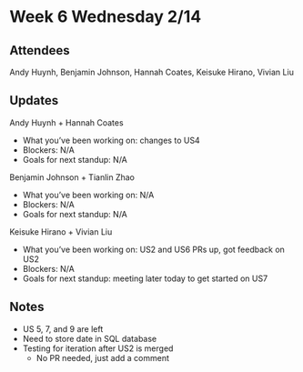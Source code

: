 # Week 6 Wednesday 2/14

## Attendees
Andy Huynh, Benjamin Johnson, Hannah Coates, Keisuke Hirano, Vivian Liu

## Updates

Andy Huynh + Hannah Coates
- What you’ve been working on: changes to US4
- Blockers: N/A
- Goals for next standup: N/A

Benjamin Johnson + Tianlin Zhao
- What you’ve been working on: N/A
- Blockers: N/A
- Goals for next standup: N/A

Keisuke Hirano + Vivian Liu
- What you’ve been working on: US2 and US6 PRs up, got feedback on US2
- Blockers: N/A
- Goals for next standup: meeting later today to get started on US7

## Notes

- US 5, 7, and 9 are left
- Need to store date in SQL database
- Testing for iteration after US2 is merged
  - No PR needed, just add a comment
